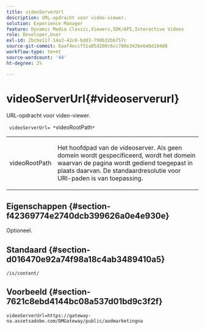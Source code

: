 ```yaml
---
title: videoServerUrl
description: URL-opdracht voor video-viewer.
solution: Experience Manager
feature: Dynamic Media Classic,Viewers,SDK/API,Interactive Videos
role: Developer,User
exl-id: 2bcbe117-14a3-42c8-bdd3-790b32bb757c
source-git-commit: 6aaf4eccf51a05d200c6cc780e342be646d104d8
workflow-type: tm+mt
source-wordcount: '44'
ht-degree: 2%

---
```


# videoServerUrl{#videoserverurl}

URL-opdracht voor video-viewer.

` videoServerUrl= *`videoRootPath`*`

<table id="table_C616483932C2482CA9794DDD7313FD7C"> 
 <tbody> 
  <tr> 
   <td colname="col1"> <p> <span class="codeph"> <span class="varname"> videoRootPath</span> </span> </p> </td> 
   <td colname="col2"> <p> Het hoofdpad van de videoserver. Als geen domein wordt gespecificeerd, wordt het domein waarvan de pagina wordt gediend toegepast in plaats daarvan. De standaardresolutie voor URI-paden is van toepassing. </p> </td> 
  </tr> 
 </tbody> 
</table>

## Eigenschappen {#section-f42369774e2740dcb399626a0e4e930e}

Optioneel.

## Standaard {#section-d016470e92a74f98a18c4ab3489410a5}

`/is/content/`

## Voorbeeld {#section-7621c8ebd4144bc08a537d01bd9c3f2f}

```
videoServerUrl=https://gateway-na.assetsadobe.com/DMGateway/public/aodmarketingna
```
